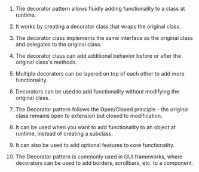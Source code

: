 

1. The decorator pattern allows fluidly adding functionality to a class at runtime.

2. It works by creating a decorator class that wraps the original class.

3. The decorator class implements the same interface as the original class and delegates to the original class.

4. The decorator class can add additional behavior before or after the original class's methods.

5. Multiple decorators can be layered on top of each other to add more functionality.

6. Decorators can be used to add functionality without modifying the original class.

7. The Decorator pattern follows the Open/Closed principle - the original class remains open to extension but closed to modification.

8. It can be used when you want to add functionality to an object at runtime, instead of creating a subclass.

9. It can also be used to add optional features to core functionality.

10. The Decorator pattern is commonly used in GUI frameworks, where decorators can be used to add borders, scrollbars, etc. to a component.